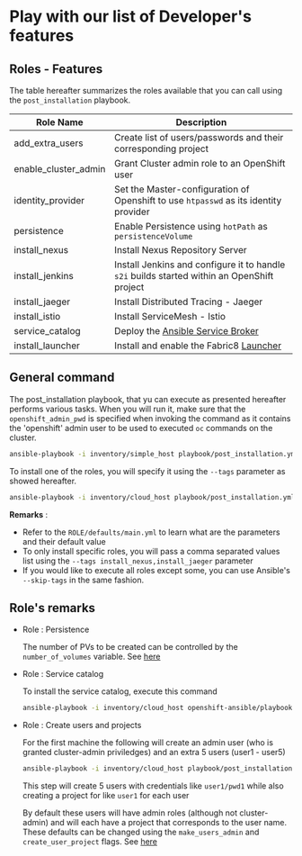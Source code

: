 # Play with our list of Developer's features

## Roles - Features

The table hereafter summarizes the roles available that you can call using the `post_installation` playbook.

| Role Name | Description  |
| --------- | ------------ | 
| add_extra_users | Create list of users/passwords and their corresponding project |
| enable_cluster_admin | Grant Cluster admin role to an OpenShift user |
| identity_provider | Set the Master-configuration of Openshift to use `htpasswd` as its identity provider |
| persistence | Enable Persistence using `hotPath` as `persistenceVolume` |
| install_nexus | Install Nexus Repository Server |
| install_jenkins | Install Jenkins and configure it to handle `s2i` builds started within an OpenShift project |
| install_jaeger | Install Distributed Tracing - Jaeger |
| install_istio | Install ServiceMesh - Istio |
| service_catalog | Deploy the [Ansible Service Broker](http://automationbroker.io/) |
| install_launcher | Install and enable the Fabric8 [Launcher](http://fabric8-launcher) |

## General command

The post_installation playbook, that yu can execute as presented hereafter performs various tasks.
When you will run it, make sure that the `openshift_admin_pwd` is specified when invoking the command as it contains the 'openshift' admin user
to be used to executed `oc` commands on the cluster.

```bash
ansible-playbook -i inventory/simple_host playbook/post_installation.yml -e openshift_admin_pwd=admin
```

To install one of the roles, you will specify it using the `--tags` parameter as showed hereafter.

```bash
ansible-playbook -i inventory/cloud_host playbook/post_installation.yml -e openshift_admin_pwd=admin --tags "enable_cluster_admin"
```

**Remarks** : 

- Refer to the `ROLE/defaults/main.yml` to learn what are the parameters and their default value
- To only install specific roles, you will pass a comma separated values list using the `--tags install_nexus,install_jaeger` parameter
- If you would like to execute all roles except some, you can use Ansible's `--skip-tags` in the same fashion. 

## Role's remarks

- Role : Persistence 

  The number of PVs to be created can be controlled by the `number_of_volumes` variable. See [here](playbook/roles/persistence/defaults/main.yml)

- Role : Service catalog

  To install the service catalog, execute this command
  ```bash
  ansible-playbook -i inventory/cloud_host openshift-ansible/playbooks/openshift-service-catalog/config.yml
  ```

- Role : Create users and projects

  For the first machine the following will create an admin user (who is granted cluster-admin priviledges) and an extra 5 users (user1 - user5)

  ```bash
  ansible-playbook -i inventory/cloud_host playbook/post_installation.yml -e openshift_node=masters --tags identity_provider,enable_cluster_admin,add_extra_users -e number_of_extra_users=5 -e first_extra_user_offset=1 -e openshift_admin_pwd=admin
  ```
  
  This step will create 5 users with credentials like `user1/pwd1` while also creating a project for like `user1` for each user
  
  By default these users will have admin roles (although not cluster-admin) and will each have a project that corresponds to the user name.
  These defaults can be changed using the `make_users_admin` and `create_user_project` flags. See [here](playbook/roles/add_extra_users/defaults/main.yml) 